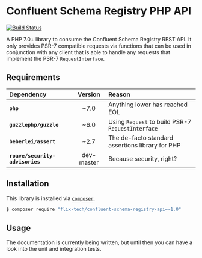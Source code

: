 # Confluent Schema Registry PHP API

[![Build Status](https://travis-ci.org/flix-tech/schema-registry-php-client.svg?branch=master)](https://travis-ci.org/flix-tech/schema-registry-php-client)

A PHP 7.0+ library to consume the Confluent Schema Registry REST API. It only provides PSR-7 compatible requests via
functions that can be used in conjunction with any client that is able to handle any requests that implement the PSR-7
`RequestInterface`.

## Requirements

| Dependency | Version | Reason |
|:--- |:---:|:--- |
| **`php`** | ~7.0 | Anything lower has reached EOL |
| **`guzzlephp/guzzle`** | ~6.0 | Using `Request` to build PSR-7 `RequestInterface` |
| **`beberlei/assert`** | ~2.7 | The de-facto standard assertions library for PHP |
| **`roave/security-advisories`** | dev-master | Because security, right? |

## Installation

This library is installed via [`composer`](http://getcomposer.org).

```bash
$ composer require "flix-tech/confluent-schema-registry-api=~1.0"
```

## Usage

The documentation is currently being written, but until then you can have a look into the unit and integration tests.
